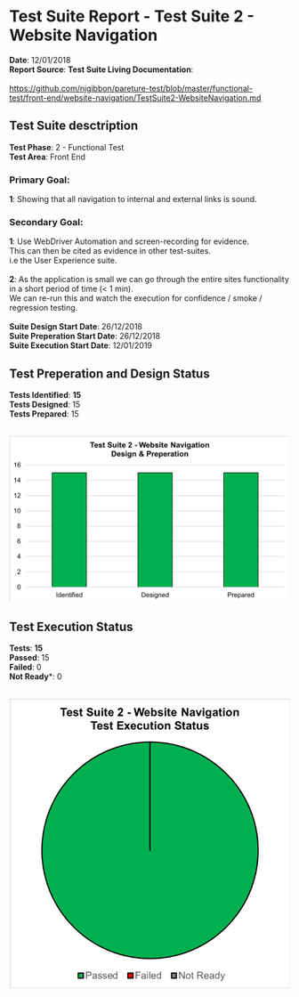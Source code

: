 # Test Suite Report - Test Suite 2 - Website Navigation

**Date**: 12/01/2018 <br/>
**Report Source**: **Test Suite Living Documentation**: <br/>
<br/>
https://github.com/njgibbon/pareture-test/blob/master/functional-test/front-end/website-navigation/TestSuite2-WebsiteNavigation.md <br/>

## Test Suite desctription
**Test Phase**: 2 - Functional Test <br/>
**Test Area**: Front End <br/>

### Primary Goal: 

**1**: Showing that all navigation to internal and external links is sound. <br/>

### Secondary Goal:

**1**: Use WebDriver Automation and screen-recording for evidence. <br/>
This can then be cited as evidence in other test-suites. <br/>
i.e the User Experience suite. <br/>
<br/>
**2**: As the application is small we can go through the entire sites functionality in a short period of time (< 1 min). <br/>
We can re-run this and watch the execution for confidence / smoke / regression testing. <br/>
<br/>
**Suite Design Start Date**: 26/12/2018 <br/>
**Suite Preperation Start Date**: 26/12/2018 <br/>
**Suite Execution Start Date**: 12/01/2019 <br/>

## Test Preperation and Design Status

**Tests Identified**: **15** <br/>
**Tests Designed**: 15 <br/>
**Tests Prepared**: 15 <br/>
<br/>

![execution](images/preperation-2-12012018.png)

## Test Execution Status
**Tests**: **15** <br/>
**Passed**: 15 <br/>
**Failed**: 0 <br/>
**Not Ready***: 0 <br/>
<br/>

![execution](images/execution-2-12012018.png)
